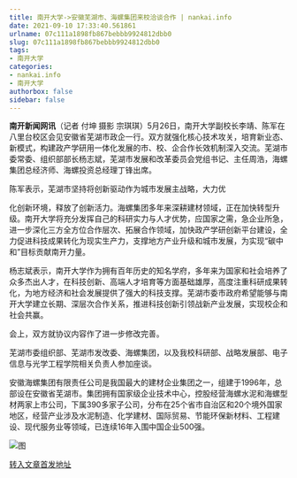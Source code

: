 ```yaml
---
title: 南开大学->安徽芜湖市、海螺集团来校洽谈合作 | nankai.info
date: 2021-09-10 17:33:40.561861
urlname: 07c111a1898fb867bebbb9924812dbb0
slug: 07c111a1898fb867bebbb9924812dbb0
tags: 
- 南开大学
categories:
- nankai.info
- 南开大学
authorbox: false
sidebar: false
---
```

**南开新闻网讯**（记者 付坤 摄影 宗琪琪）5月26日，南开大学副校长李靖、陈军在八里台校区会见安徽省芜湖市政企一行。双方就强化核心技术攻关，培育新业态、新模式，构建政产学研用一体化发展的市、校、企合作长效机制深入交流。芜湖市委常委、组织部部长杨志斌，芜湖市发展和改革委员会党组书记、主任周浩，海螺集团总经济师、海螺投资总经理丁锋出席。

陈军表示，芜湖市坚持将创新驱动作为城市发展主战略，大力优
<!--more-->
化创新环境，释放了创新活力。海螺集团多年来深耕建材领域，正在加快转型升级。南开大学将充分发挥自己的科研实力与人才优势，应国家之需，急企业所急，进一步深化三方全方位合作层次、拓展合作领域，加快政产学研创新平台建设，全力促进科技成果转化为现实生产力，支撑地方产业升级和城市发展，为实现“碳中和”目标贡献南开力量。

杨志斌表示，南开大学作为拥有百年历史的知名学府，多年来为国家和社会培养了众多杰出人才，在科技创新、高端人才培育等方面基础雄厚，高度注重科研成果转化，为地方经济和社会发展提供了强大的科技支撑。芜湖市委市政府希望能够与南开大学建立长期、深层次合作关系，推进科技创新引领战新产业发展，实现校企和社会共赢。

会上，双方就协议内容作了进一步修改完善。

芜湖市委组织部、芜湖市发改委、海螺集团，以及我校科研部、战略发展部、电子信息与光学工程学院相关负责人参加座谈。

安徽海螺集团有限责任公司是我国最大的建材企业集团之一，组建于1996年，总部设在安徽省芜湖市。集团拥有国家级企业技术中心，控股经营海螺水泥和海螺型材两家上市公司，下属390多家子公司，分布在25个省市自治区和20个境外国家地区，经营产业涉及水泥制造、化学建材、国际贸易、节能环保新材料、工程建设、现代服务业等领域，已连续16年入围中国企业500强。

![图](http://news.nankai.edu.cn/pic/003/000/392/00300039202_978e8d29.jpg)

[转入文章首发地址](http://news.nankai.edu.cn/ywsd/system/2021/05/27/030046322.shtml)